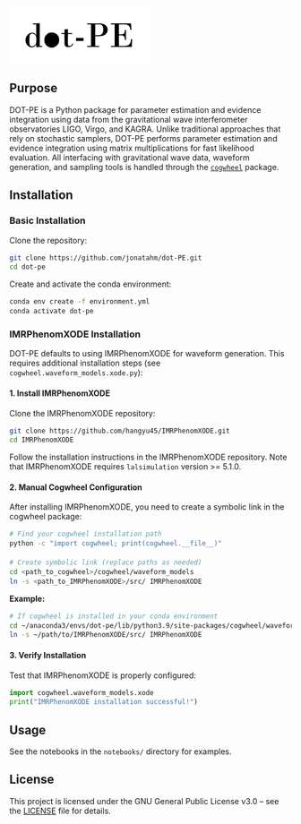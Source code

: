![dot-pe logo](dot-pe-logo-white-bg.png)

## Purpose

DOT-PE is a Python package for parameter estimation and evidence integration using data from the gravitational wave interferometer observatories LIGO, Virgo, and KAGRA. Unlike traditional approaches that rely on stochastic samplers, DOT-PE performs parameter estimation and evidence integration using matrix multiplications for fast likelihood evaluation. All interfacing with gravitational wave data, waveform generation, and sampling tools is handled through the [`cogwheel`](https://github.com/jroulet/cogwheel) package.

## Installation

### Basic Installation

Clone the repository:
```bash
git clone https://github.com/jonatahm/dot-PE.git
cd dot-pe
```

Create and activate the conda environment:
```bash
conda env create -f environment.yml
conda activate dot-pe
```

### IMRPhenomXODE Installation

DOT-PE defaults to using IMRPhenomXODE for waveform generation. This requires additional installation steps (see `cogwheel.waveform_models.xode.py`):

#### 1. Install IMRPhenomXODE

Clone the IMRPhenomXODE repository:
```bash
git clone https://github.com/hangyu45/IMRPhenomXODE.git
cd IMRPhenomXODE
```

Follow the installation instructions in the IMRPhenomXODE repository. Note that IMRPhenomXODE requires `lalsimulation` version >= 5.1.0.

#### 2. Manual Cogwheel Configuration

After installing IMRPhenomXODE, you need to create a symbolic link in the cogwheel package:

```bash
# Find your cogwheel installation path
python -c "import cogwheel; print(cogwheel.__file__)"

# Create symbolic link (replace paths as needed)
cd <path_to_cogwheel>/cogwheel/waveform_models
ln -s <path_to_IMRPhenomXODE>/src/ IMRPhenomXODE
```

**Example:**
```bash
# If cogwheel is installed in your conda environment
cd ~/anaconda3/envs/dot-pe/lib/python3.9/site-packages/cogwheel/waveform_models
ln -s ~/path/to/IMRPhenomXODE/src/ IMRPhenomXODE
```

#### 3. Verify Installation

Test that IMRPhenomXODE is properly configured:
```python
import cogwheel.waveform_models.xode
print("IMRPhenomXODE installation successful!")
```

## Usage

See the notebooks in the `notebooks/` directory for examples.

## License

This project is licensed under the GNU General Public License v3.0 – see the [LICENSE](LICENSE) file for details. 

